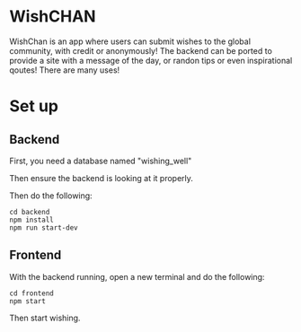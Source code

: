 # WishCHAN

WishChan is an app where users can submit wishes to the global community, with credit or anonymously!  The backend can be ported to provide a site with a message of the day, or randon tips or even inspirational qoutes!  There are many uses!

# Set up

## Backend

First, you need a database named "wishing_well"

Then ensure the backend is looking at it properly.

Then do the following:

```
cd backend
npm install
npm run start-dev
```

## Frontend

With the backend running, open a new terminal and do the following:

```
cd frontend
npm start
```

Then start wishing.
